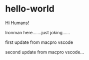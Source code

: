 # hello-world

Hi Humans!

Ironman here.......just joking......

first update from macpro vscode

second update from macpro vscode...
